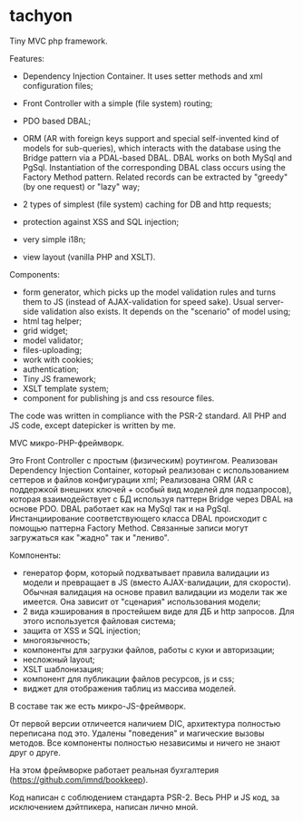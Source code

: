 # tachyon

Tiny MVC php framework.

Features:
- Dependency Injection Container. It uses setter methods and xml configuration files;
- Front Controller with a simple (file system) routing;
- PDO based DBAL;

- ORM (AR with foreign keys support and special self-invented kind of models for sub-queries), which interacts with the database using the Bridge pattern via a PDAL-based DBAL. DBAL works on both MySql and PgSql. Instantiation of the corresponding DBAL class occurs using the Factory Method pattern. Related records can be extracted by "greedy" (by one request) or "lazy" way;
- 2 types of simplest (file system) caching for DB and http requests;
- protection against XSS and SQL injection;
- very simple i18n;
- view layout (vanilla PHP and XSLT).

Components:
- form generator, which picks up the model validation rules and turns them to JS (instead of AJAX-validation for speed sake). Usual server-side validation also exists. It depends on the "scenario" of model using;
- html tag helper;
- grid widget;
- model validator;
- files-uploading;
- work with cookies;
- authentication;
- Tiny JS framework;
- XSLT template system;
- component for publishing js and css resource files.

The code was written in compliance with the PSR-2 standard.
All PHP and JS code, except datepicker is written by me.


MVC микро-PHP-фреймворк.

Это Front Controller с простым (физическим) роутингом.
Реализован Dependency Injection Container, который реализован с использованием сеттеров и файлов конфигурации xml;
Реализована ORM (AR с поддержкой внешних ключей + особый вид моделей для подзапросов), которая взаимодействует с БД используя паттерн Bridge через DBAL на основе PDO. DBAL работает как на MySql так и на PgSql. Инстанциирование соответствующего класса DBAL происходит с помощью паттерна Factory Method.
Связанные записи могут загружаться как "жадно" так и "лениво".

Компоненты:
- генератор форм, который подхватывает правила валидации из модели и превращает в JS (вместо AJAX-валидации, для скорости). Обычная валидация на основе правил валидации из модели так же имеется. Она зависит от "сценария" использования модели;
- 2 вида кэширования в простейшем виде для ДБ и http запросов. Для этого используется файловая система;
- защита от XSS и SQL injection;
- многоязычность;
- компоненты для загрузки файлов, работы с куки и авторизации;
- несложный layout;
- XSLT шаблонизация;
- компонент для публикации файлов ресурсов, js и css;
- виджет для отображения таблиц из массива моделей.

В составе так же есть микро-JS-фреймворк.

От первой версии отличеется наличием DIC, архитектура полностью переписана под это. Удалены "поведения" и магические вызовы методов. Все компоненты полностью независимы и ничего не знают друг о друге.

На этом фреймворке работает реальная бухгалтерия  (https://github.com/imnd/bookkeep).

Код написан с соблюдением стандарта PSR-2.
Весь PHP и JS код, за исключением дэйтпикера, написан лично мной.
